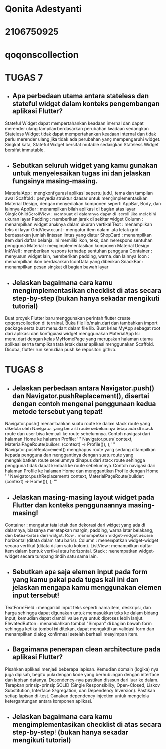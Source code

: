 # Qonita Adestyanti
# 2106750925
# qoqonscollection

# TUGAS 7

- ## Apa perbedaan utama antara stateless dan stateful widget dalam konteks pengembangan aplikasi Flutter?
Stateful Widget dapat mempertahankan keadaan internal dan dapat merender ulang tampilan berdasarkan perubahan keadaan sedangkan Stateless Widget tidak dapat mempertahankan keadaan internal dan tidak perlu merender ulang jika tidak ada perubahan yang mempengaruhi widget. Singkat kata, Stateful Widget bersifat mutable sedangkan Stateless Widget bersifat immutable. 

- ## Sebutkan seluruh widget yang kamu gunakan untuk menyelesaikan tugas ini dan jelaskan fungsinya masing-masing.
MaterialApp : mengkonfigurasi aplikasi sepertu judul, tema dan tampilan awal
Scaffold : penyedia struktur daasar untuk mengimplementasikan Material Design, dengan menyediakan komponen seperti AppBar, Body, dan lainnya
AppBar : menampilkan bilah aplikasi di bagian atas layar
SingleChildScrollView : membuat di dalamnya dapat di-scroll jika melebihi ukuran layar
Padding : memberikan jarak di sekitar widget
Column : menampilkan widget anaknya dalam ukuran vertikal
Text : menampilkan teks di layar
GridView.count : mengatur item dalam tata letak grid berdasarkan jumlah lintasan lintas yang diatur
ShopCard : menampilkan item dari daftar belanja. Ini memiliki ikon, teks, dan merespons sentuhan pengguna
Material : mengimplementasikan komponen Material Design
InkWell : memberikan respons terhadap sentuhan pengguna
Container : menyusun widget lain, memberikan padding, warna, dan lainnya
Icon : menampilkan ikon berdasarkan IconData yang diberikan
SnackBar : menampilkan pesan singkat di bagian bawah layar

- ## Jelaskan bagaimana cara kamu mengimplementasikan checklist di atas secara step-by-step (bukan hanya sekadar mengikuti tutorial)
Buat proyek Flutter baru menggunakan perintah flutter create qoqonscollection di terminal.
Buka file lib/main.dart dan tambahkan import package serta buat menu.dart dalam file lib.
Buat kelas MyApp sebagat root dari aplikasi dan konfigurasi widget menggunakan MaterialApp
Isi menu.dart dengan kelas MyHomePage yang merupakan halaman utama aplikasi serrta tampilkan tata letak dasar aplikasi menggunakan Scaffold.
Dicoba, flutter run kemudian push ke repositori github.

# TUGAS 8

- ## Jelaskan perbedaan antara Navigator.push() dan Navigator.pushReplacement(), disertai dengan contoh mengenai penggunaan kedua metode tersebut yang tepat!
Navigator.push() menambahkan suatu route ke dalam stack route yang dikelola oleh Navigator yang berarti route sebelumnya tetap ada di stack route dan user bisa kembali ke route sebelumnya. Contoh navigasi dari halaman Home ke halaman Profile:
'''
Navigator.push(
  context,
  MaterialPageRoute(builder: (context) => Profile()),
);
'''
Navigator.pushReplacement() menghapus route yang sedang ditampilkan kepada pengguna dan menggantinya dengan suatu route yang mengakibatkan route sebelumnya dihapus dari stack route sehingga pengguna tidak dapat kembali ke route sebelumnya. Contoh navigasi dari halaman Profile ke halaman Home dan menggantikan Profile dengan Home
'''
Navigator.pushReplacement(
  context,
  MaterialPageRoute(builder: (context) => Home()),
);
'''

- ## Jelaskan masing-masing layout widget pada Flutter dan konteks penggunaannya masing-masing!
Container : mengatur tata letak dan dekorasi dari widget yang ada di dalamnya, biasanya menetapkan margin, padding, warna latar belakang, dan batas-batas dari widget.
Row : menempatkan widget-widget secara horizontal (ditata dalam satu baris).
Column : menempatkan widget-widget secara vertikal (ditata dalam satu kolom).
ListView : menampilkan daftar item dalam bentuk vertikal atau horizontal.
Stack : menempatkan widget-widget secara tumpang tindih satu sama lain.

- ## Sebutkan apa saja elemen input pada form yang kamu pakai pada tugas kali ini dan jelaskan mengapa kamu menggunakan elemen input tersebut!
TextFormField : mengambil input teks seperti nama item, deskripsi, dan harga sehingga dapat digunakan untuk memasukkan teks ke dalam bidang input,  kemudian dapat diambil value nya untuk diproses lebih lanjut.
ElevatedButton : menambahkan tombol "Simpan" di bagian bawah form sehingga ketika tombol ini ditekan, dapat mengaktifkan validasi form dan menampilkan dialog konfirmasi setelah berhasil menyimpan item.

- ## Bagaimana penerapan clean architecture pada aplikasi Flutter?
Pisahkan aplikasi menjadi beberapa lapisan. Kemudian domain (logika) nya juga dipisah, begitu pula dengan kode yang berhubungan dengan interface dan lapisan datanya. Dependency-nya pastikan disusun dari luar ke dalam. Terapkan prinsip-prinsip SOLID (Single Responsibility, Open-Closed, Liskov Substitution, Interface Segregation, dan Dependency Inversion). Pastikan setiap lapisan di-test. Gunakan dependency injection untuk mengelola ketergantungan antara komponen aplikasi.

- ## Jelaskan bagaimana cara kamu mengimplementasikan checklist di atas secara step-by-step! (bukan hanya sekadar mengikuti tutorial)